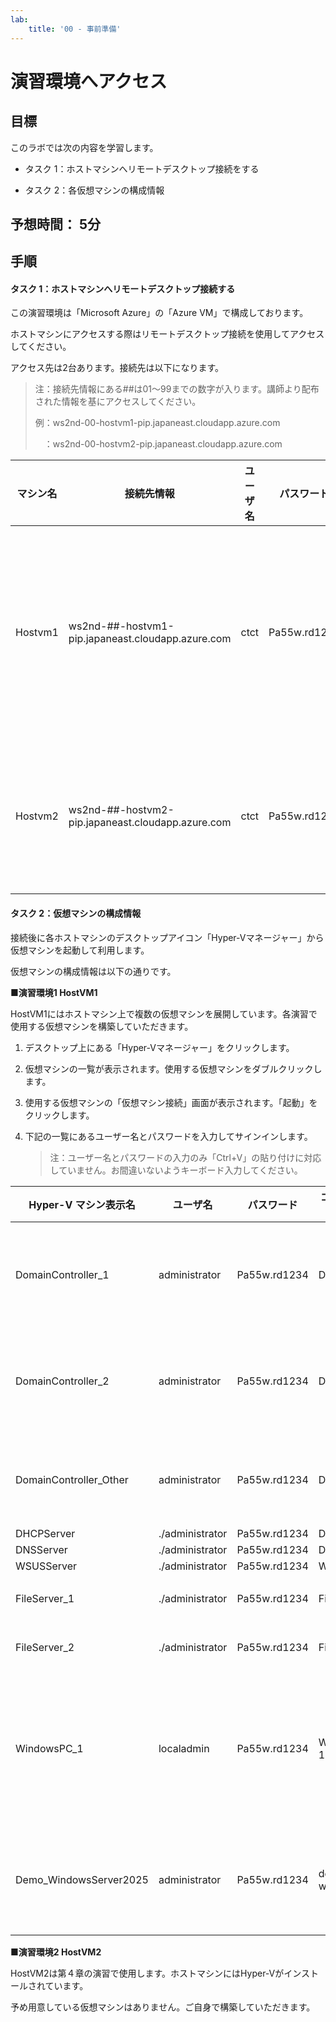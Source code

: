 ```yaml
---
lab:
    title: '00 - 事前準備'
---
```


# 演習環境へアクセス



## 目標

このラボでは次の内容を学習します。

+ タスク 1：ホストマシンへリモートデスクトップ接続をする

+ タスク 2：各仮想マシンの構成情報

  

## 予想時間： 5分



## 手順

#### タスク 1：ホストマシンへリモートデスクトップ接続する

この演習環境は「Microsoft Azure」の「Azure VM」で構成しております。

ホストマシンにアクセスする際はリモートデスクトップ接続を使用してアクセスしてください。

アクセス先は2台あります。接続先は以下になります。

> 注：接続先情報にある##は01～99までの数字が入ります。講師より配布された情報を基にアクセスしてください。
>
> 例：ws2nd-00-hostvm1-pip.japaneast.cloudapp.azure.com
>
> 　：ws2nd-00-hostvm2-pip.japaneast.cloudapp.azure.com

| マシン名 | 接続先情報                                        | ユーザ名 | パスワード   | 説明                             |
| -------- | ------------------------------------------------- | -------- | ------------ | -------------------------------- |
| Hostvm1  | ws2nd-##-hostvm1-pip.japaneast.cloudapp.azure.com | ctct     | Pa55w.rd1234 | 1章～3章までの演習で使用します。 |
| Hostvm2  | ws2nd-##-hostvm2-pip.japaneast.cloudapp.azure.com | ctct     | Pa55w.rd1234 | 4章の演習で使用します。          |



#### タスク 2：仮想マシンの構成情報

接続後に各ホストマシンのデスクトップアイコン「Hyper-Vマネージャー」から仮想マシンを起動して利用します。

仮想マシンの構成情報は以下の通りです。



**■演習環境1 HostVM1**

HostVM1にはホストマシン上で複数の仮想マシンを展開しています。各演習で使用する仮想マシンを構築していただきます。

1. デスクトップ上にある「Hyper-Vマネージャー」をクリックします。

1. 仮想マシンの一覧が表示されます。使用する仮想マシンをダブルクリックします。

1. 使用する仮想マシンの「仮想マシン接続」画面が表示されます。「起動」をクリックします。

1. 下記の一覧にあるユーザー名とパスワードを入力してサインインします。

   > 注：ユーザー名とパスワードの入力のみ「Ctrl+V」の貼り付けに対応していません。お間違いないようキーボード入力してください。

| Hyper-V マシン表示名   | ユーザ名        | パスワード   | コンピュータ名 | IPアドレス      | 用途                                                         |
| ---------------------- | --------------- | ------------ | -------------- | --------------- | ------------------------------------------------------------ |
| DomainController_1     | administrator   | Pa55w.rd1234 | DC1            | 192.168.100.10  | ドメインコントローラ1号機<br />ctct.localドメイン構築用      |
| DomainController_2     | administrator   | Pa55w.rd1234 | DC2            | 192.168.100.11  | ドメインコントローラ2号機<br />ctct.localドメイン構築用      |
| DomainController_Other | administrator   | Pa55w.rd1234 | DC-Other       | 192.168.100.20  | ドメインコントローラ<br />abc.comドメイン構築用              |
| DHCPServer             | ./administrator | Pa55w.rd1234 | DHCPServer     | 192.168.100.30  |                                                              |
| DNSServer              | ./administrator | Pa55w.rd1234 | DNSServer      | 192.168.100.31  |                                                              |
| WSUSServer             | ./administrator | Pa55w.rd1234 | WSUSServer     | 192.168.100.32  |                                                              |
| FileServer_1           | ./administrator | Pa55w.rd1234 | FileServer1    | 192.168.100.40  | ファイルサーバー1号機                                        |
| FileServer_2           | ./administrator | Pa55w.rd1234 | FileServer2    | 192.168.100.41  | ファイルサーバー2号機                                        |
| WindowsPC_1            | localadmin      | Pa55w.rd1234 | WindowsPC-1    | 192.168.100.100 | 各演習で使用<br />ドメインユーザーでサインインする場合はユーザー名が異なります。 |
| Demo_WindowsServer2025 | administrator   | Pa55w.rd1234 | demo-winsv2025 | 192.168.100.50  | オマケです。<br />ご興味ある方はご自由にお使いください。     |



**■演習環境2 HostVM2**

HostVM2は第４章の演習で使用します。ホストマシンにはHyper-Vがインストールされています。

予め用意している仮想マシンはありません。ご自身で構築していただきます。
